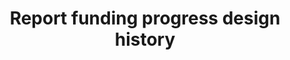 ---
homepage: true
layout: product
title: Report funding progress design history 
description: The service gives grant recipients a way to report on monitoring and evaluation data and aims to replace Submit monitoring and evaluation data by iteratively moving away from users inputting information into a spreadsheet to form-based question flows and a task list.
pagination:
  data: collections.all
  reverse: true
  size: 50
---